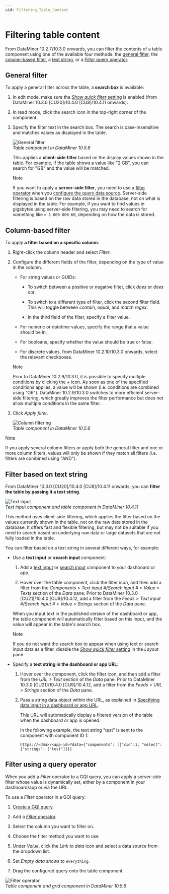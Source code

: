 ```yaml
---
uid: Filtering_Table_Content
---
```


# Filtering table content

From DataMiner 10.2.7/10.3.0 onwards, you can filter the contents of a table component using one of the available four methods: the [general filter](#general-filter), the [column-based filter](#column-based-filter), a [text string](#filter-based-on-text-string), or a [*Filter* query operator](#filter-using-a-query-operator).

## General filter

To apply a general filter across the table, a **search box** is available:

1. In edit mode, make sure the [*Show quick filter* setting](xref:DashboardTable#table-layout) is enabled (from DataMiner 10.3.0 [CU20]/10.4.0 [CU8]/10.4.11 onwards<!-- RN 40818-->).

1. In read mode, click the search icon in the top-right corner of the component.

1. Specify the filter text in the search box. The search is case-insensitive and matches values as displayed in the table.

   ![General filter](~/dataminer/images/General_Filter.gif)<br>*Table component in DataMiner 10.5.6*

   This applies a **client-side filter** based on the display values shown in the table. For example, if the table shows a value like "2 GB", you can search for "GB" and the value will be matched.

   > [!NOTE]
   > If you want to apply a **server-side filter**, you need to use a [filter operator](xref:GQI_Filter) when you [configure the query data source](xref:Creating_GQI_query). Server-side filtering is based on the raw data stored in the database, not on what is displayed in the table. For example, if you want to find values in gigabytes using server-side filtering, you may need to search for something like `> 1 000 000 KB`, depending on how the data is stored.

## Column-based filter

To apply **a filter based on a specific column**:

1. Right-click the column header and select *Filter*.

1. Configure the different fields of the filter, depending on the type of value in the column.

   - For string values or GUIDs:

     - To switch between a positive or negative filter, click *does* or *does not*.

     - To switch to a different type of filter, click the second filter field. This will toggle between *contain*, *equal*, and *match regex*.

     - In the third field of the filter, specify a filter value.

   - For numeric or datetime values, specify the range that a value should be in.

   - For booleans, specify whether the value should be true or false.

   - For discrete values, from DataMiner 10.2.10/10.3.0 onwards, select the relevant checkboxes.

   > [!NOTE]
   > Prior to DataMiner 10.2.9/10.3.0, it is possible to specify multiple conditions by clicking the + icon. As soon as one of the specified conditions applies, a value will be shown (i.e. conditions are combined using "OR"). DataMiner 10.2.9/10.3.0 switches to more efficient server-side filtering, which greatly improves the filter performance but does not allow multiple conditions in the same filter.

1. Click *Apply filter*.

   ![Column filtering](~/dataminer/images/Column_Filtering.gif)<br>*Table component in DataMiner 10.5.6*

> [!NOTE]
> If you apply several column filters or apply both the general filter and one or more column filters, values will only be shown if they match all filters (i.e. filters are combined using "AND").

## Filter based on text string

From DataMiner 10.3.0 [CU20]/10.4.0 [CU8]/10.4.11 onwards<!--RN 40793-->, you can **filter the table by passing it a text string**.

![Text input](~/dataminer/images/Text_input_filter_table.gif)<br>*Text input component and table component in DataMiner 10.4.11*

This method uses client-side filtering, which applies the filter based on the values currently shown in the table, not on the raw data stored in the database. It offers fast and flexible filtering, but may not be suitable if you need to search based on underlying raw data or large datasets that are not fully loaded in the table.

You can filter based on a text string in several different ways, for example:

- Use a **text input** or **search input** component:

  1. Add a [text input](xref:DashboardTextInput) or [search input](xref:DashboardSearchInput) component to your dashboard or app.

  1. Hover over the table component, click the filter icon, and then add a filter from the *Components > Text input #/Search input # > Value > Texts* section of the *Data* pane. Prior to DataMiner 10.3.0 [CU21]/10.4.0 [CU9]/10.4.12<!--RN 41075 + 41141-->, add a filter from the *Feeds > Text input #/Search input # > Value > Strings* section of the *Data* pane.

  When you input text in the published version of the dashboard or app, the table component will automatically filter based on this input, and the value will appear in the table's search box.

  > [!NOTE]
  > If you do not want the search box to appear when using text or search input data as a filter, disable the [*Show quick filter* setting](xref:DashboardTable#table-layout) in the *Layout* pane.

- Specify a **text string in the dashboard or app URL**:

  1. Hover over the component, click the filter icon, and then add a filter from the *URL > Text* section of the *Data* pane. Prior to DataMiner 10.3.0 [CU21]/10.4.0 [CU9]/10.4.12<!--RN 41075 + 41141-->, add a filter from the *Feeds > URL > Strings* section of the *Data* pane.

  1. Pass a string data object within the URL, as explained in [Specifying data input in a dashboard or app URL](xref:Specifying_data_input_in_a_URL).

     This URL will automatically display a filtered version of the table when the dashboard or app is opened.

     In the following example, the text string "test" is sent to the component with component ID 1:

     `https://<dma>/<app-id>?data={"components": [{"cid":1, "select":{"strings": ["test"]}}]`

## Filter using a query operator

When you add a *Filter* operator to a GQI query, you can apply a server-side filter whose value is dynamically set, either by a component in your dashboard/app or via the URL.

To use a *Filter* operator in a GQI query:

1. [Create a GQI query](xref:Creating_GQI_query).

1. Add a [*Filter* operator](xref:GQI_Filter).

1. Select the column you want to filter on.

1. Choose the filter method you want to use

1. Under *Value*, click the *Link to data* icon and select a data source from the dropdown list.

1. Set *Empty data shows* to `everything`.

1. Drag the configured query onto the table component.

![Filter operator](~/dataminer/images/Filter_Operator.gif)<br>*Table component and grid component in DataMiner 10.5.6*
